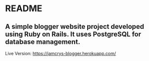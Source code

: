 # README
A simple blogger website project developed using Ruby on Rails. It uses PostgreSQL for database management.
----------
Live Version: https://jamcrys-blogger.herokuapp.com/
